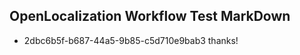 ## OpenLocalization Workflow Test MarkDown
* 2dbc6b5f-b687-44a5-9b85-c5d710e9bab3 
thanks!<!--HONumber=Mar16_HO2-->
